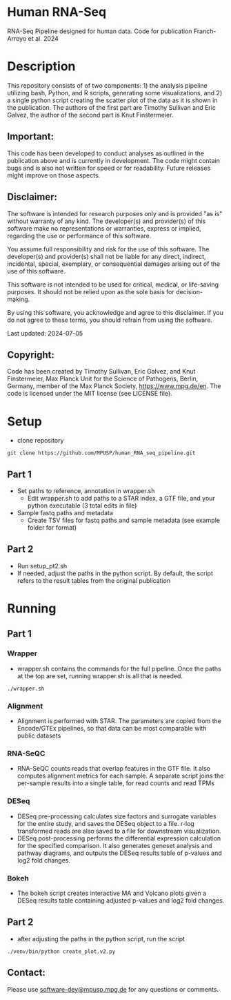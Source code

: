 # Human RNA-Seq
RNA-Seq Pipeline designed for human data.
Code for publication Franch-Arroyo et al. 2024

# Description
This repository consists of of two components: 1) the analysis pipeline utilizing bash, Python, and R scripts, generating some visualizations, and 2) a single python script creating the scatter plot of the data as it is shown in the publication. The authors of the first part are Timothy Sullivan and Eric Galvez, the author of the second part is Knut Finstermeier.

## Important:
This code has been developed to conduct analyses as outlined in the publication above and is currently in development. The code might contain bugs and is also not written for speed or for readability. Future releases might improve on those aspects.

## Disclaimer:

The software is intended for research purposes only and is provided "as is" without warranty of any kind. The developer(s) and provider(s) of this software make no representations or warranties, express or implied, regarding the use or performance of this software.

You assume full responsibility and risk for the use of this software. The developer(s) and provider(s) shall not be liable for any direct, indirect, incidental, special, exemplary, or consequential damages arising out of the use of this software.

This software is not intended to be used for critical, medical, or life-saving purposes. It should not be relied upon as the sole basis for decision-making.

By using this software, you acknowledge and agree to this disclaimer. If you do not agree to these terms, you should refrain from using the software.

Last updated: 2024-07-05

## Copyright:
Code has been created by Timothy Sullivan, Eric Galvez, and Knut Finstermeier, Max Planck Unit for the Science of Pathogens, Berlin, Germany, member of the Max Planck Society, https://www.mpg.de/en. The code is licensed under the MIT license (see LICENSE file).


# Setup
- clone repository  
```
git clone https://github.com/MPUSP/human_RNA_seq_pipeline.git
```
## Part 1
- Set paths to reference, annotation in wrapper.sh
  - Edit wrapper.sh to add paths to a STAR index, a GTF file, and your python executable (3 total edits in file)
- Sample fastq paths and metadata
  - Create TSV files for fastq paths and sample metadata (see example folder for format)
## Part 2
- Run setup_pt2.sh
- If needed, adjust the paths in the python script. By default, the script refers to the result tables from the original publication

# Running
## Part 1
### Wrapper
- wrapper.sh contains the commands for the full pipeline.  Once the paths at the top are set, running wrapper.sh is all that is needed.
```
./wrapper.sh
```
### Alignment
- Alignment is performed with STAR.  The parameters are copied from the Encode/GTEx pipelines, so that data can be most comparable with public datasets
### RNA-SeQC
- RNA-SeQC counts reads that overlap features in the GTF file.  It also computes alignment metrics for each sample.  A separate script joins the per-sample results into a single table, for read counts and read TPMs
### DESeq
- DESeq pre-processing calculates size factors and surrogate variables for the entire study, and saves the DESeq object to a file.  r-log transformed reads are also saved to a file for downstream visualization.
- DESeq post-processing performs the differential expression calculation for the specified comparison.  It also generates geneset analysis and pathway diagrams, and outputs the DESeq results table of p-values and log2 fold changes.
### Bokeh
- The bokeh script creates interactive MA and Volcano plots given a DESeq results table containing adjusted p-values and log2 fold changes.

## Part 2
- after adjusting the paths in the python script, run the script
```
./venv/bin/python create_plot.v2.py
```

## Contact:
Please use software-dev@mpusp.mpg.de for any questions or comments.
